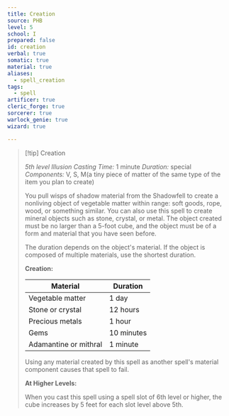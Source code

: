 ```yaml
---
title: Creation
source: PHB
level: 5
school: I
prepared: false
id: creation
verbal: true
somatic: true
material: true
aliases:
  - spell_creation
tags:
  - spell
artificer: true
cleric_forge: true
sorcerer: true
warlock_genie: true
wizard: true

---
```

>[!tip] Creation
>
> *5th level Illusion*
> *Casting Time:* 1 minute
> *Duration:* special
> *Components:* V, S, M(a tiny piece of matter of the same type of the item you plan to create)
>
>You pull wisps of shadow material from the Shadowfell to create a nonliving object of vegetable matter within range: soft goods, rope, wood, or something similar. You can also use this spell to create mineral objects such as stone, crystal, or metal. The object created must be no larger than a 5-foot cube, and the object must be of a form and material that you have seen before.
>
>The duration depends on the object's material. If the object is composed of multiple materials, use the shortest duration.
>
>**Creation:**
>
>| Material | Duration |
>|---|---|
>| Vegetable matter | 1 day |
>| Stone or crystal | 12 hours |
>| Precious metals | 1 hour |
>| Gems | 10 minutes |
>| Adamantine or mithral | 1 minute |
>
>Using any material created by this spell as another spell's material component causes that spell to fail.
>
>**At Higher Levels:**
>
>When you cast this spell using a spell slot of 6th level or higher, the cube increases by 5 feet for each slot level above 5th.
>

